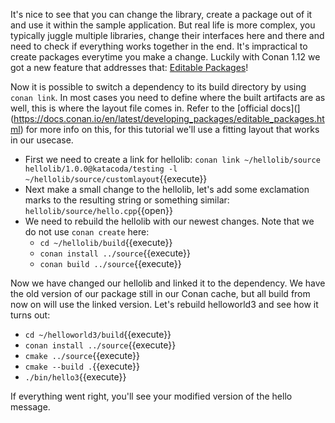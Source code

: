 It's nice to see that you can change the library, create a package out of it and use it within the sample application. But real life is more complex, you typically juggle multiple libraries, change their interfaces here and there and need to check if everything works together in the end. It's impractical to create packages everytime you make a change. Luckily with Conan 1.12 we got a new feature that addresses that: [Editable Packages](https://docs.conan.io/en/latest/developing_packages/editable_packages.html)!

Now it is possible to switch a dependency to its build directory by using `conan link`. In most cases you need to define where the built artifacts are as well, this is where the layout file comes in. Refer to the [official docs](](https://docs.conan.io/en/latest/developing_packages/editable_packages.html) for more info on this, for this tutorial we'll use a fitting layout that works in our usecase.

* First we need to create a link for hellolib: `conan link ~/hellolib/source hellolib/1.0.0@katacoda/testing -l ~/hellolib/source/customlayout`{{execute}}
* Next make a small change to the hellolib, let's add some exclamation marks to the resulting string or something similar: `hellolib/source/hello.cpp`{{open}}
* We need to rebuild the hellolib with our newest changes. Note that we do not use `conan create` here:
  * `cd ~/hellolib/build`{{execute}}
  * `conan install ../source`{{execute}}
  * `conan build ../source`{{execute}}

Now we have changed our hellolib and linked it to the dependency. We have the old version of our package still in our Conan cache, but all build from now on will use the linked version. Let's rebuild helloworld3 and see how it turns out:
* `cd ~/helloworld3/build`{{execute}}
* `conan install ../source`{{execute}}
* `cmake ../source`{{execute}}
* `cmake --build .`{{execute}}
* `./bin/hello3`{{execute}}

If everything went right, you'll see your modified version of the hello message.